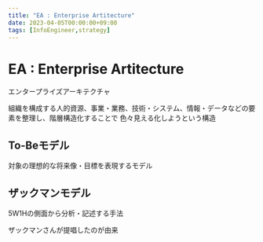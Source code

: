 ```yaml
---
title: "EA : Enterprise Artitecture"
date: 2023-04-05T00:00:00+09:00
tags: [InfoEngineer,strategy]
---
```

# EA : Enterprise Artitecture

エンタープライズアーキテクチャ

組織を構成する人的資源、事業・業務、技術・システム、情報・データなどの要素を整理し、階層構造化することで
色々見える化しようという構造

## To-Beモデル

対象の理想的な将来像・目標を表現するモデル

## ザックマンモデル

5W1Hの側面から分析・記述する手法

ザックマンさんが提唱したのが由来